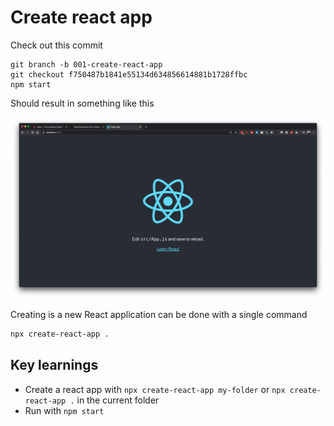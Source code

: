 # Create react app

Check out this commit

```
git branch -b 001-create-react-app
git checkout f750487b1841e55134d634856614881b1728ffbc
npm start
```

Should result in something like this

![](/doc/images/001-react-example.png)

Creating is a new React application can be done with a single command

```bash
npx create-react-app .
```

## Key learnings

* Create a react app with `npx create-react-app my-folder` or `npx create-react-app .` in the current folder
* Run with `npm start`